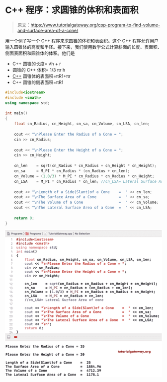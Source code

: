# C++ 程序：求圆锥的体积和表面积

> 原文：<https://www.tutorialgateway.org/cpp-program-to-find-volume-and-surface-area-of-a-cone/>

用一个例子写一个 C++ 程序来求圆锥的体积和表面积。这个 C++ 程序允许用户输入圆锥体的高度和半径。接下来，我们使用数学公式计算斜面的长度、表面积、侧面表面积和圆锥体的体积。他们是

*   C++ 圆锥的长度= √h + r
*   圆锥的 C++ 体积= 1/3 πr h
*   [C++](https://www.tutorialgateway.org/cpp-programs/) 圆锥体的表面积=πR1+πr
*   C++ 圆锥的侧表面积=πR1

```cpp
#include<iostream>
#include <cmath>
using namespace std;

int main()
{
	float cn_Radius, cn_Height, cn_sa, cn_Volume, cn_LSA, cn_len;

	cout << "\nPlease Enter the Radius of a Cone = ";
	cin >> cn_Radius;

	cout << "\nPlease Enter the Height of a Cone = ";
	cin >> cn_Height;

	cn_len    = sqrt(cn_Radius * cn_Radius + cn_Height * cn_Height);
	cn_sa     = M_PI * cn_Radius * (cn_Radius + cn_len);
	cn_Volume = (1.0/3) * M_PI * cn_Radius * cn_Radius * cn_Height;
	cn_LSA    = M_PI * cn_Radius * cn_len; //cn_LSA= Lateral Surface Area of cone

	cout << "\nLength of a Side(Slant)of a Cone    =  " << cn_len;
	cout << "\nThe Surface Area of a Cone          =  " << cn_sa;
	cout << "\nThe Volume of a Cone                =  " << cn_Volume;
	cout << "\nThe Lateral Surface Area of a Cone  =  " << cn_LSA;

 	return 0;
}
```

![C++ Program to find Volume and Surface Area of a Cone 1](img/902344d893e1aecfdd7aca78706117b9.png)